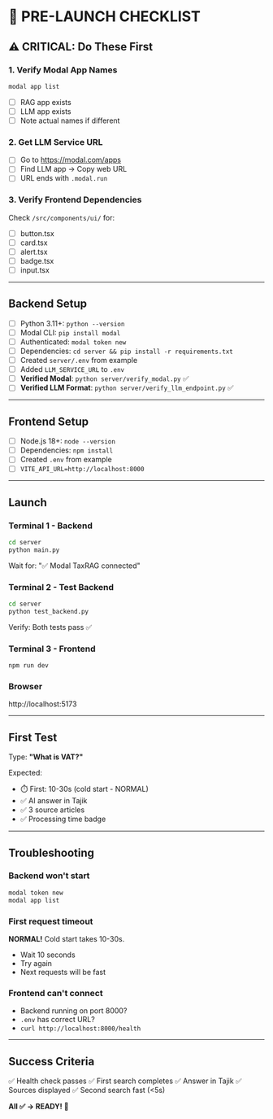 # 🚀 PRE-LAUNCH CHECKLIST

## ⚠️ CRITICAL: Do These First

### 1. Verify Modal App Names
```bash
modal app list
```
- [ ] RAG app exists
- [ ] LLM app exists
- [ ] Note actual names if different

### 2. Get LLM Service URL
- [ ] Go to https://modal.com/apps
- [ ] Find LLM app → Copy web URL
- [ ] URL ends with `.modal.run`

### 3. Verify Frontend Dependencies
Check `/src/components/ui/` for:
- [ ] button.tsx
- [ ] card.tsx
- [ ] alert.tsx
- [ ] badge.tsx
- [ ] input.tsx

---

## Backend Setup

- [ ] Python 3.11+: `python --version`
- [ ] Modal CLI: `pip install modal`
- [ ] Authenticated: `modal token new`
- [ ] Dependencies: `cd server && pip install -r requirements.txt`
- [ ] Created `server/.env` from example
- [ ] Added `LLM_SERVICE_URL` to `.env`
- [ ] **Verified Modal**: `python server/verify_modal.py` ✅
- [ ] **Verified LLM Format**: `python server/verify_llm_endpoint.py` ✅

---

## Frontend Setup

- [ ] Node.js 18+: `node --version`
- [ ] Dependencies: `npm install`
- [ ] Created `.env` from example
- [ ] `VITE_API_URL=http://localhost:8000`

---

## Launch

### Terminal 1 - Backend
```bash
cd server
python main.py
```
Wait for: "✅ Modal TaxRAG connected"

### Terminal 2 - Test Backend
```bash
cd server
python test_backend.py
```
Verify: Both tests pass ✅

### Terminal 3 - Frontend
```bash
npm run dev
```

### Browser
http://localhost:5173

---

## First Test

Type: **"What is VAT?"**

Expected:
- ⏱️ First: 10-30s (cold start - NORMAL)
- ✅ AI answer in Tajik
- ✅ 3 source articles
- ✅ Processing time badge

---

## Troubleshooting

### Backend won't start
```bash
modal token new
modal app list
```

### First request timeout
**NORMAL!** Cold start takes 10-30s.
- Wait 10 seconds
- Try again
- Next requests will be fast

### Frontend can't connect
- Backend running on port 8000?
- `.env` has correct URL?
- `curl http://localhost:8000/health`

---

## Success Criteria

✅ Health check passes
✅ First search completes
✅ Answer in Tajik
✅ Sources displayed
✅ Second search fast (<5s)

**All ✅ → READY! 🎉**
